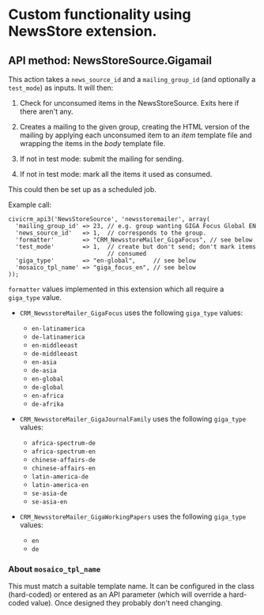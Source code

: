 # Custom functionality using NewsStore extension.

## API method: NewsStoreSource.Gigamail

This action takes a `news_source_id` and a `mailing_group_id` (and optionally a
`test_mode`) as inputs. It will then:

1. Check for unconsumed items in the NewsStoreSource. Exits here if there aren't
   any.

2. Creates a mailing to the given group, creating the HTML version of the
   mailing by applying each unconsumed item to an *item* template file and
   wrapping the items in the *body* template file.

3. If not in test mode: submit the mailing for sending.

4. If not in test mode: mark all the items it used as consumed.

This could then be set up as a scheduled job.

Example call:

    civicrm_api3('NewsStoreSource', 'newsstoremailer', array(
      'mailing_group_id' => 23, // e.g. group wanting GIGA Focus Global EN
      'news_source_id'   => 1,  // corresponds to the group.
      'formatter'        => "CRM_NewsstoreMailer_GigaFocus", // see below
      'test_mode'        => 1,  // create but don't send; don't mark items
                                // consumed
      'giga_type'        => "en-global",     // see below
      'mosaico_tpl_name' => "giga_focus_en", // see below
    ));

`formatter` values implemented in this extension which all require a `giga_type`
value.

- `CRM_NewsstoreMailer_GigaFocus` uses the following `giga_type` values:
   - `en-latinamerica`
   - `de-latinamerica`
   - `en-middleeast`
   - `de-middleeast`
   - `en-asia`
   - `de-asia`
   - `en-global`
   - `de-global`
   - `en-africa`
   - `de-afrika`

- `CRM_NewsstoreMailer_GigaJournalFamily` uses the following `giga_type` values:
   - `africa-spectrum-de`
   - `africa-spectrum-en`
   - `chinese-affairs-de`
   - `chinese-affairs-en`
   - `latin-america-de`
   - `latin-america-en`
   - `se-asia-de`
   - `se-asia-en`

- `CRM_NewsstoreMailer_GigaWorkingPapers` uses the following `giga_type` values:
   - `en`
   - `de`

### About `mosaico_tpl_name`

This must match a suitable template name. It can be configured in the class
(hard-coded) or entered as an API parameter (which will override a hard-coded
value). Once designed they probably don't need changing.

